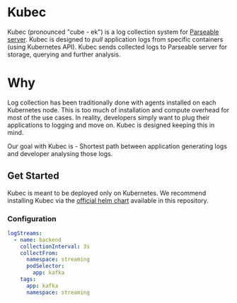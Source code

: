 # Kubec

Kubec (pronounced "cube - ek") is a log collection system for [Parseable server](https://github.com/parseablehq/parseable). Kubec is designed to _pull_ application logs from specific containers (using Kubernetes API). Kubec sends collected logs to Parseable server for storage, querying and further analysis. 

# Why

Log collection has been traditionally done with agents installed on each Kubernetes node. This is too much of installation and compute overhead for most of the use cases. In reality, developers simply want to plug their applications to logging and move on. Kubec is designed keeping this in mind.

Our goal with Kubec is - Shortest path between application generating logs and developer analysing those logs.

## Get Started 
Kubec is meant to be deployed only on Kubernetes. We recommend installing Kubec via the [official helm chart](./helm/) available in this repository.

### Configuration

```yaml
logStreams:
  - name: backend
    collectionInterval: 3s
    collectFrom: 
      namespace: streaming
      podSelector: 
        app: kafka
    tags: 
      app: kafka
      namespace: streaming
```
